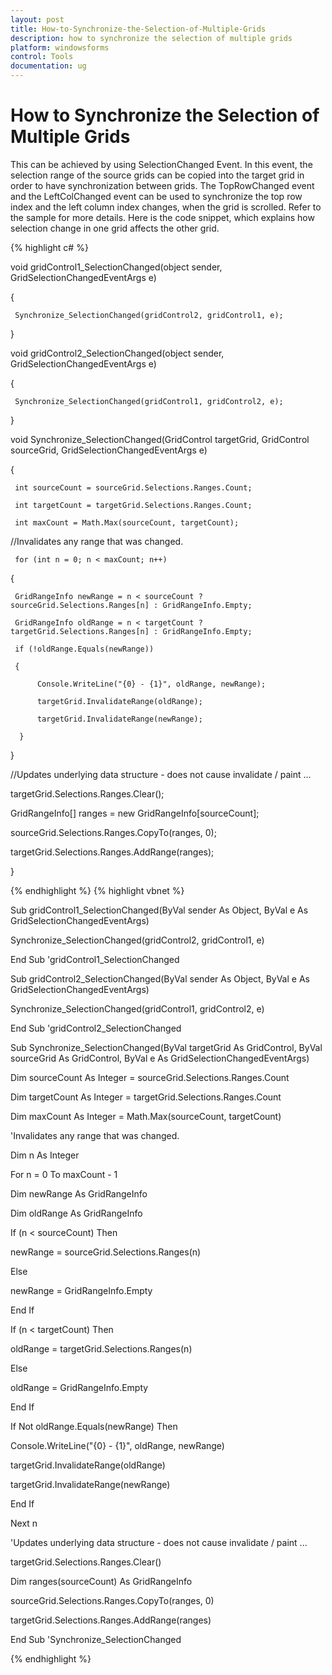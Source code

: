 ```yaml
---
layout: post
title: How-to-Synchronize-the-Selection-of-Multiple-Grids
description: how to synchronize the selection of multiple grids
platform: windowsforms
control: Tools
documentation: ug
---
```


# How to Synchronize the Selection of Multiple Grids

This can be achieved by using SelectionChanged Event. In this event, the selection range of the source grids can be copied into the target grid in order to have synchronization between grids. The TopRowChanged event and the LeftColChanged event can be used to synchronize the top row index and the left column index changes, when the grid is scrolled. Refer to the sample for more details. Here is the code snippet, which explains how selection change in one grid affects the other grid.

{% highlight c# %}



void gridControl1_SelectionChanged(object sender, GridSelectionChangedEventArgs e)

{

     Synchronize_SelectionChanged(gridControl2, gridControl1, e);

}

void gridControl2_SelectionChanged(object sender, GridSelectionChangedEventArgs e)

{

     Synchronize_SelectionChanged(gridControl1, gridControl2, e);

}

void Synchronize_SelectionChanged(GridControl targetGrid, GridControl sourceGrid, GridSelectionChangedEventArgs e)

{

     int sourceCount = sourceGrid.Selections.Ranges.Count;

     int targetCount = targetGrid.Selections.Ranges.Count;

     int maxCount = Math.Max(sourceCount, targetCount);



//Invalidates any range that was changed.

     for (int n = 0; n < maxCount; n++)

{

     GridRangeInfo newRange = n < sourceCount ? sourceGrid.Selections.Ranges[n] : GridRangeInfo.Empty;

     GridRangeInfo oldRange = n < targetCount ? targetGrid.Selections.Ranges[n] : GridRangeInfo.Empty;

     if (!oldRange.Equals(newRange))

     {

          Console.WriteLine("{0} - {1}", oldRange, newRange);

          targetGrid.InvalidateRange(oldRange);

          targetGrid.InvalidateRange(newRange);

      }

}

//Updates underlying data structure - does not cause invalidate / paint ...

targetGrid.Selections.Ranges.Clear();

GridRangeInfo[] ranges = new GridRangeInfo[sourceCount];

sourceGrid.Selections.Ranges.CopyTo(ranges, 0);

targetGrid.Selections.Ranges.AddRange(ranges);

}


{% endhighlight  %}
{% highlight vbnet %}



Sub gridControl1_SelectionChanged(ByVal sender As Object, ByVal e As GridSelectionChangedEventArgs)

Synchronize_SelectionChanged(gridControl2, gridControl1, e)

End Sub 'gridControl1_SelectionChanged



Sub gridControl2_SelectionChanged(ByVal sender As Object, ByVal e As GridSelectionChangedEventArgs)

Synchronize_SelectionChanged(gridControl1, gridControl2, e)

End Sub 'gridControl2_SelectionChanged



Sub Synchronize_SelectionChanged(ByVal targetGrid As GridControl, ByVal sourceGrid As GridControl, ByVal e As GridSelectionChangedEventArgs)



Dim sourceCount As Integer = sourceGrid.Selections.Ranges.Count

Dim targetCount As Integer = targetGrid.Selections.Ranges.Count

Dim maxCount As Integer = Math.Max(sourceCount, targetCount)

'Invalidates any range that was changed.

Dim n As Integer

For n = 0 To maxCount - 1

Dim newRange As GridRangeInfo

Dim oldRange As GridRangeInfo

If (n < sourceCount) Then

newRange = sourceGrid.Selections.Ranges(n)

Else

newRange = GridRangeInfo.Empty

End If

If (n < targetCount) Then

oldRange = targetGrid.Selections.Ranges(n)

Else

oldRange = GridRangeInfo.Empty

End If

If Not oldRange.Equals(newRange) Then

Console.WriteLine("{0} - {1}", oldRange, newRange)

targetGrid.InvalidateRange(oldRange)

targetGrid.InvalidateRange(newRange)

End If

Next n

'Updates underlying data structure - does not cause invalidate / paint ...

targetGrid.Selections.Ranges.Clear()

Dim ranges(sourceCount) As GridRangeInfo

sourceGrid.Selections.Ranges.CopyTo(ranges, 0)

targetGrid.Selections.Ranges.AddRange(ranges)

End Sub 'Synchronize_SelectionChanged

{% endhighlight  %}

